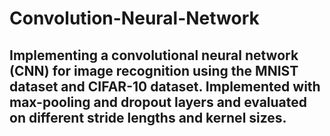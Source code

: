 # Convolution-Neural-Network
## Implementing a convolutional neural network (CNN) for image recognition using the MNIST dataset and CIFAR-10 dataset. Implemented with max-pooling and dropout layers and evaluated on different stride lengths and kernel sizes. 
